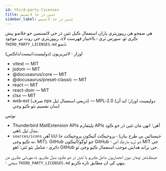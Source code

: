 ```yaml
---
id: third-party-licenses
title: ٽئين ڌر جا لائسنس
sidebar_label: ٽئين ڌر جا لائسنس
---
```


هي صفحو هن ريپوزيٽري پاران استعمال ڪيل ٽئين ڌر جي لائسنسن جو خلاصو پيش ڪري ٿو. سورس ٽري ۾ بااختيار فهرست لاءِ، ريپوزيٽري جي روٽ تي موجود `THIRD_PARTY_LICENSES.md` ڏسو.

اوزار ۽ لائبريريون (ڊولپمينٽ/ٽيسٽ/ڊاڪس)

- vitest — MIT
- jsdom — MIT
- @docusaurus/core — MIT
- @docusaurus/preset-classic — MIT
- react — MIT
- react-dom — MIT
- clsx — MIT
- web‑ext (صرف npx ذريعي استعمال ٿيل) — MPL‑2.0 (ڊولپمينٽ اوزار؛ ايڊ آن سان تقسيم نٿو ڪيو وڃي)

نوٽس

- Thunderbird MailExtension APIs پليٽفارم APIs آهن؛ انهن مان ٽئين ڌر جو ڪوڊ بنڊل ٿيل ناهي.
- `sources/icons` ۾ پروجيڪٽ آئيڪون پروجيڪٽ جا اثاثا آهن (جيستائين ٻي طرح بيان نه ڪيو وڃي، MIT). GitHub جو لوگو/آئيڪون GitHub جو ٽريڊ مارڪ آهي ۽ MIT جي دائري ۾ شامل نٿو ٿئي؛ اهو GitHub جي برانڊ هدايتن موجب استعمال ڪيو وڃي ٿو.

جيڪڏهن توهان نيون انحصاريون شامل ڪريو يا ٽئين ڌر جو ڪوڊ بنڊل ڪريو، ته مهرباني ڪري هن
صفحي ۽ `THIRD_PARTY_LICENSES.md` ٻنهي کي ان مطابق تازه ڪريو.
